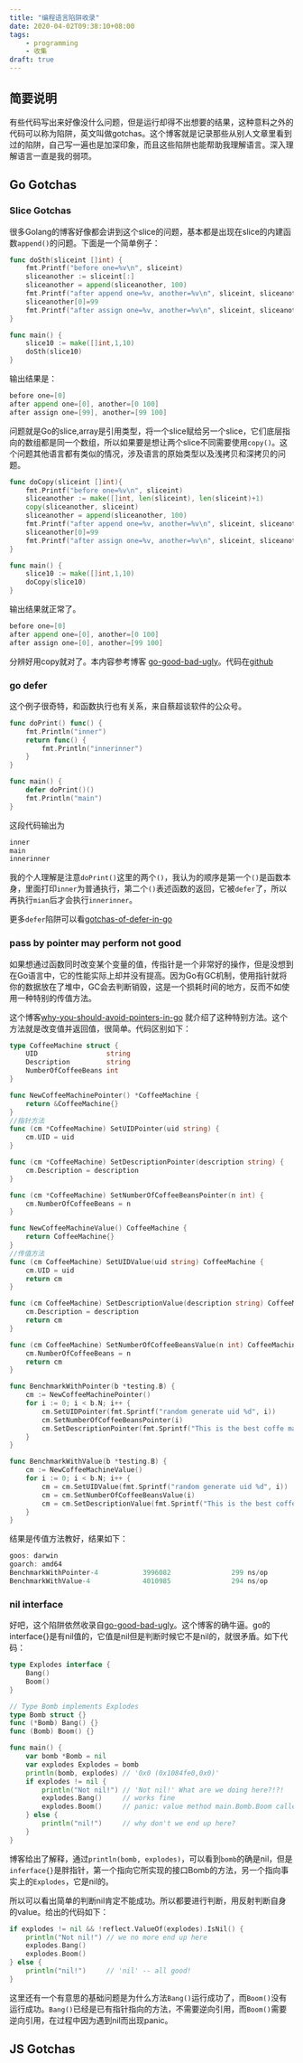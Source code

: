 ```yaml
---
title: "编程语言陷阱收录"
date: 2020-04-02T09:38:10+08:00
tags:
    - programming
    - 收集
draft: true
---
```


## 简要说明

有些代码写出来好像没什么问题，但是运行却得不出想要的结果，这种意料之外的代码可以称为陷阱，英文叫做gotchas。这个博客就是记录那些从别人文章里看到过的陷阱，自己写一遍也是加深印象，而且这些陷阱也能帮助我理解语言。深入理解语言一直是我的弱项。

## Go Gotchas

### Slice Gotchas
很多Golang的博客好像都会讲到这个slice的问题，基本都是出现在slice的内建函数```append()```的问题。下面是一个简单例子：
```Go
func doSth(sliceint []int) {
	fmt.Printf("before one=%v\n", sliceint)
	sliceanother := sliceint[:]
	sliceanother = append(sliceanother, 100)
	fmt.Printf("after append one=%v, another=%v\n", sliceint, sliceanother)
	sliceanother[0]=99
	fmt.Printf("after assign one=%v, another=%v\n", sliceint, sliceanother)
}

func main() {
	slice10 := make([]int,1,10)
	doSth(slice10)
}
```
输出结果是：
```Go
before one=[0]
after append one=[0], another=[0 100]
after assign one=[99], another=[99 100]
```
问题就是Go的slice,array是引用类型，将一个slice赋给另一个slice，它们底层指向的数组都是同一个数组，所以如果要是想让两个slice不同需要使用```copy()```。这个问题其他语言都有类似的情况，涉及语言的原始类型以及浅拷贝和深拷贝的问题。

```Go
func doCopy(sliceint []int){
	fmt.Printf("before one=%v\n", sliceint)
	sliceanother := make([]int, len(sliceint), len(sliceint)+1)
	copy(sliceanother, sliceint)
	sliceanother = append(sliceanother, 100)
	fmt.Printf("after append one=%v, another=%v\n", sliceint, sliceanother)
	sliceanother[0]=99
	fmt.Printf("after assign one=%v, another=%v\n", sliceint, sliceanother)
}

func main() {
	slice10 := make([]int,1,10)
	doCopy(slice10)
}
```

输出结果就正常了。
```Go
before one=[0]
after append one=[0], another=[0 100]
after assign one=[0], another=[99 100]
```

分辨好用copy就对了。本内容参考博客 [go-good-bad-ugly](https://bluxte.net/musings/2018/04/10/go-good-bad-ugly/)。代码在[github](https://github.com/jiangjiawen/learncodebyexample/blob/master/go/detail/slicegotchas.go)

### go defer
这个例子很奇特，和函数执行也有关系，来自蔡超谈软件的公众号。
```Go
func doPrint() func() {
	fmt.Println("inner")
	return func() {
		fmt.Println("innerinner")
	}
}

func main() {
	defer doPrint()()
	fmt.Println("main")
}
```
这段代码输出为
```GO
inner
main
innerinner
```
我的个人理解是注意```doPrint()```这里的两个```()```，我认为的顺序是第一个```()```是函数本身，里面打印```inner```为普通执行，第二个```()```表述函数的返回，它被```defer```了，所以再执行```mian```后才会执行```innerinner```。

更多```defer```陷阱可以看[gotchas-of-defer-in-go](https://blog.learngoprogramming.com/gotchas-of-defer-in-go-1-8d070894cb01)

### pass by pointer may perform not good
如果想通过函数同时改变某个变量的值，传指针是一个非常好的操作，但是没想到在Go语言中，它的性能实际上却并没有提高。因为Go有GC机制，使用指针就将你的数据放在了堆中，GC会去判断销毁，这是一个损耗时间的地方，反而不如使用一种特别的传值方法。

这个博客[why-you-should-avoid-pointers-in-go](https://medium.com/better-programming/why-you-should-avoid-pointers-in-go-36724365a2a7) 就介绍了这种特别方法。这个方法就是改变值并返回值，很简单。代码区别如下：

```Go
type CoffeeMachine struct {
	UID                 string
	Description         string
	NumberOfCoffeeBeans int
}

func NewCoffeeMachinePointer() *CoffeeMachine {
	return &CoffeeMachine{}
}
//指针方法
func (cm *CoffeeMachine) SetUIDPointer(uid string) {
	cm.UID = uid
}

func (cm *CoffeeMachine) SetDescriptionPointer(description string) {
	cm.Description = description
}

func (cm *CoffeeMachine) SetNumberOfCoffeeBeansPointer(n int) {
	cm.NumberOfCoffeeBeans = n
}

func NewCoffeeMachineValue() CoffeeMachine {
	return CoffeeMachine{}
}
//传值方法
func (cm CoffeeMachine) SetUIDValue(uid string) CoffeeMachine {
	cm.UID = uid
	return cm
}

func (cm CoffeeMachine) SetDescriptionValue(description string) CoffeeMachine {
	cm.Description = description
	return cm
}

func (cm CoffeeMachine) SetNumberOfCoffeeBeansValue(n int) CoffeeMachine {
	cm.NumberOfCoffeeBeans = n
	return cm
}

func BenchmarkWithPointer(b *testing.B) {
	cm := NewCoffeeMachinePointer()
	for i := 0; i < b.N; i++ {
		cm.SetUIDPointer(fmt.Sprintf("random generate uid %d", i))
		cm.SetNumberOfCoffeeBeansPointer(i)
		cm.SetDescriptionPointer(fmt.Sprintf("This is the best coffe machine that is around! This is version %d", i))
	}
}

func BenchmarkWithValue(b *testing.B) {
	cm := NewCoffeeMachineValue()
	for i := 0; i < b.N; i++ {
		cm = cm.SetUIDValue(fmt.Sprintf("random generate uid %d", i))
		cm = cm.SetNumberOfCoffeeBeansValue(i)
		cm = cm.SetDescriptionValue(fmt.Sprintf("This is the best coffe machine that is around! This is version %d", i))
	}
}
```

结果是传值方法教好，结果如下：
```Go
goos: darwin
goarch: amd64
BenchmarkWithPointer-4           3996082               299 ns/op
BenchmarkWithValue-4             4010985               294 ns/op
```

### nil interface
好吧，这个陷阱依然收录自[go-good-bad-ugly](https://bluxte.net/musings/2018/04/10/go-good-bad-ugly/)。这个博客的确牛逼。go的interface{}是有nil值的，它值是nil但是判断时候它不是nil的，就很矛盾。如下代码：

```Go
type Explodes interface {
    Bang()
    Boom()
}

// Type Bomb implements Explodes
type Bomb struct {}
func (*Bomb) Bang() {}
func (Bomb) Boom() {}

func main() {
    var bomb *Bomb = nil
    var explodes Explodes = bomb
    println(bomb, explodes) // '0x0 (0x1084fe0,0x0)'
    if explodes != nil {
        println("Not nil!") // 'Not nil!' What are we doing here?!?!
        explodes.Bang()     // works fine
        explodes.Boom()     // panic: value method main.Bomb.Boom called using nil *Bomb pointer
    } else {
        println("nil!")     // why don't we end up here?
    }
}
```
博客给出了解释，通过```println(bomb, explodes)```，可以看到```bomb```的确是nil，但是```inferface{}```是胖指针，第一个指向它所实现的接口Bomb的方法，另一个指向事实上的```Explodes```，它是nil的。

所以可以看出简单的判断nil肯定不能成功。所以都要进行判断，用反射判断自身的value。给出的代码如下：
```Go
if explodes != nil && !reflect.ValueOf(explodes).IsNil() {
    println("Not nil!") // we no more end up here
    explodes.Bang()
    explodes.Boom()
} else {
    println("nil!")     // 'nil' -- all good!
}
```

这里还有一个有意思的基础问题是为什么方法```Bang()```运行成功了，而```Boom()```没有运行成功。```Bang()```已经是已有指针指向的方法，不需要逆向引用，而```Boom()```需要逆向引用，在过程中因为遇到nil而出现panic。

## JS Gotchas

